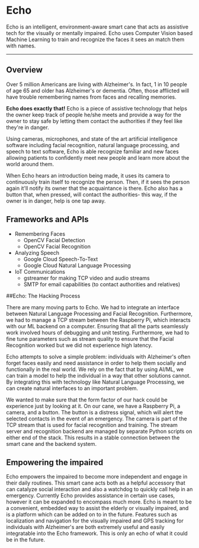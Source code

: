 # Echo
Echo is an intelligent, environment-aware smart cane that acts as assistive tech for the visually or mentally impaired. Echo uses Computer Vision based Machine Learning to train and recognize the faces it sees an match them with names. 
___
## Overview

Over 5 million Americans are living with Alzheimer's. In fact, 1 in 10 people of age 65 and older has Alzheimer's or dementia. Often, those afflicted will have trouble remembering names from faces and recalling memories.

**Echo does exactly that!** Echo is a piece of assistive technology that helps the owner keep track of people he/she meets and provide a way for the owner to stay safe by letting them contact the authorities if they feel like they're in danger.

Using cameras, microphones, and state of the art artificial intelligence software including facial recognition, natural language processing, and speech to text software, Echo is able recognize familiar and new faces allowing patients to confidently meet new people and learn more about the world around them.

When Echo hears an introduction being made, it uses its camera to continuously train itself to recognize the person. Then, if it sees the person again it'll notify its owner that the acquaintance is there. Echo also has a button that, when pressed, will contact the authorities- this way, if the owner is in danger, help is one tap away.

## Frameworks and APIs
* Remembering Faces
  * OpenCV Facial Detection
  * OpenCV Facial Recognition
* Analyzing Speech
  * Google Cloud Speech-To-Text
  * Google Cloud Natural Language Processing
* IoT Communications
  * gstreamer for making TCP video and audio streams
  * SMTP for email capabilities (to contact authorities and relatives)

##Echo: The Hacking Process

There are many moving parts to Echo. We had to integrate an interface between Natural Language Processing and Facial Recognition. Furthermore, we had to manage a TCP stream between the Raspberry Pi, which interacts with our ML backend on a computer. Ensuring that all the parts seamlessly work involved hours of debugging and unit testing. Furthermore, we had to fine tune parameters such as stream quality to ensure that the Facial Recognition worked but we did not experience high latency.

Echo attempts to solve a simple problem: individuals with Alzheimer's often forget faces easily and need assistance in order to help them socially and functionally in the real world. We rely on the fact that by using AI/ML, we can train a model to help the individual in a way that other solutions cannot. By integrating this with technology like Natural Language Processing, we can create natural interfaces to an important problem.

We wanted to make sure that the form factor of our hack could be experience just by looking at it. On our cane, we have a Raspberry Pi, a camera, and a button. The button is a distress signal, which will alert the selected contacts in the event of an emergency. The camera is part of the TCP stream that is used for facial recognition and training. The stream server and recognition backend are managed by separate Python scripts on either end of the stack. This results in a stable connection between the smart cane and the backend system.

## Empowering the impaired

Echo empowers the impaired to become more independent and engage in their daily routines. This smart cane acts both as a helpful accessory that can catalyze social interaction and also a watchdog to quickly call help in an emergency. Currently Echo provides assistance in certain use cases, however it can be expanded to encompass much more. Echo is meant to be a convenient, embedded way to assist the elderly or visually impaired, and is a platform which can be added on to in the future. Features such as localization and navigation for the visually impaired and GPS tracking for individuals with Alzheimer's are both extremely useful and easily integratable into the Echo framework. This is only an echo of what it could be in the future.  


